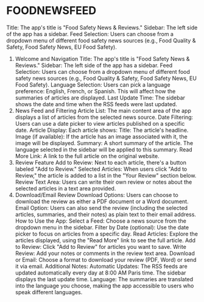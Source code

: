 # FOODNEWSFEED
Title: The app's title is "Food Safety News &amp; Reviews." Sidebar: The left side of the app has a sidebar. Feed Selection: Users can choose from a dropdown menu of different food safety news sources (e.g., Food Quality &amp; Safety, Food Safety News, EU Food Safety). 
1. Welcome and Navigation
Title: The app's title is "Food Safety News & Reviews."
Sidebar: The left side of the app has a sidebar.
Feed Selection: Users can choose from a dropdown menu of different food safety news sources (e.g., Food Quality & Safety, Food Safety News, EU Food Safety).
Language Selection: Users can pick a language preference: English, French, or Spanish. This will affect how the summaries of articles are displayed.
Last Update Time: The sidebar shows the date and time when the RSS feeds were last updated.
2. News Feed and Filtering
Article List: The main content area of the app displays a list of articles from the selected news source.
Date Filtering: Users can use a date picker to view articles published on a specific date.
Article Display: Each article shows:
Title: The article's headline.
Image (if available): If the article has an image associated with it, the image will be displayed.
Summary: A short summary of the article. The language selected in the sidebar will be applied to this summary.
Read More Link: A link to the full article on the original website.
3. Review Feature
Add to Review: Next to each article, there's a button labeled "Add to Review."
Selected Articles: When users click "Add to Review," the article is added to a list in the "Your Review" section below.
Review Text Area: Users can write their own review or notes about the selected articles in a text area provided.
4. Download/Email Review
Download Options: Users can choose to download the review as either a PDF document or a Word document.
Email Option: Users can also send the review (including the selected articles, summaries, and their notes) as plain text to their email address.
How to Use the App:
Select a Feed: Choose a news source from the dropdown menu in the sidebar.
Filter by Date (optional): Use the date picker to focus on articles from a specific day.
Read Articles: Explore the articles displayed, using the "Read More" link to see the full article.
Add to Review: Click "Add to Review" for articles you want to save.
Write Review: Add your notes or comments in the review text area.
Download or Email: Choose a format to download your review (PDF, Word) or send it via email.
Additional Notes:
Automatic Updates: The RSS feeds are updated automatically every day at 8:00 AM Paris time. The sidebar displays the last update time.
Language: The summaries are translated into the language you choose, making the app accessible to users who speak different languages.
